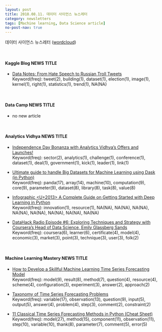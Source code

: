 ```yaml
---
layout: post
title: 2018.08.11. 데이터 사이언스 뉴스레터
category: newsletters
tags: [Machine learning, Data Science article]
no-post-nav: true
---
```


데이터 사이언스 뉴스레터 ([wordcloud](https://raw.githubusercontent.com/2econsulting/2econsulting.github.io/master/data/newsletter/output/report/wordcloud_20180811.png))

<br>

#### Kaggle Blog NEWS TITLE

* [Data Notes: From Hate Speech to Russian Troll Tweets](http://blog.kaggle.com/2018/08/09/data-notes-from-hate-speech-to-russian-troll-tweets/)
<br>Keyword(freq): tweet(2), building(1), dataset(1), election(1), image(1), kernel(1), right(1), statistics(1), trend(1), NA(NA)

<br>

#### Data Camp NEWS TITLE

* no new article



<br>

#### Analytics Vidhya NEWS TITLE

* [Independence Day Bonanza with Analytics Vidhya’s Offers and Launches!](https://www.analyticsvidhya.com/blog/2018/08/independence-day-bonanza-analytics-vidhyas-offers-launches/)
<br>Keyword(freq): sector(2), analytics(1), challenge(1), conference(1), dataset(1), deal(1), government(1), kick(1), leader(1), link(1)

* [Ultimate guide to handle Big Datasets for Machine Learning using Dask (in Python)](https://www.analyticsvidhya.com/blog/2018/08/dask-big-datasets-machine_learning-python/)
<br>Keyword(freq): panda(17), array(14), machine(10), computation(9), core(9), parameter(9), dataset(8), library(8), task(8), value(8)

* [Infographic <U+2013> A Complete Guide on Getting Started with Deep Learning in Python](https://www.analyticsvidhya.com/blog/2018/08/infographic-complete-deep-learning-path/)
<br>Keyword(freq): innovation(1), resource(1), NA(NA), NA(NA), NA(NA), NA(NA), NA(NA), NA(NA), NA(NA), NA(NA)

* [DataHack Radio Episode #6: Exploring Techniques and Strategy with Coursera’s Head of Data Science, Emily Glassberg Sands](https://www.analyticsvidhya.com/blog/2018/08/datahack-radio-episode-4-coursera-data-science-emily-glassberg-sands/)
<br>Keyword(freq): coursera(6), learner(6), certificate(4), model(4), economic(3), market(3), point(3), technique(3), user(3), folk(2)

<br>

#### Machine Learning Mastery NEWS TITLE

* [How to Develop a Skillful Machine Learning Time Series Forecasting Model](https://machinelearningmastery.com/how-to-develop-a-skilful-time-series-forecasting-model/)
<br>Keyword(freq): model(9), result(8), method(7), question(4), resource(4), scheme(4), configuration(3), experiment(3), answer(2), approach(2)

* [Taxonomy of Time Series Forecasting Problems](https://machinelearningmastery.com/taxonomy-of-time-series-forecasting-problems/)
<br>Keyword(freq): variable(17), observation(13), question(9), input(5), output(5), answer(4), problem(4), step(3), comment(2), constraint(2)

* [11 Classical Time Series Forecasting Methods in Python (Cheat Sheet)](https://machinelearningmastery.com/time-series-forecasting-methods-in-python-cheat-sheet/)
<br>Keyword(freq): model(27), method(15), component(11), observation(11), step(10), variable(10), thank(8), parameter(7), comment(5), error(5)

<br>


